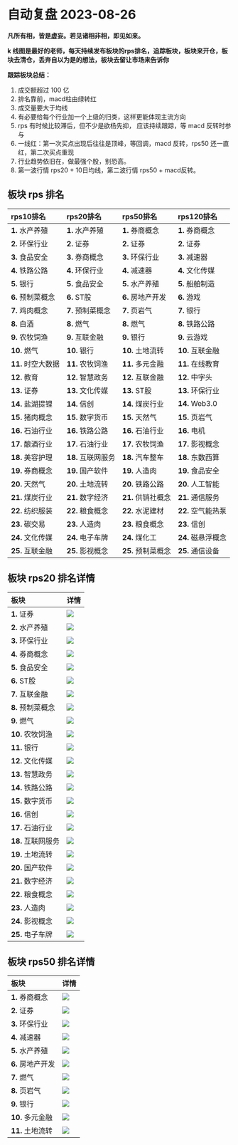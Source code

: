 # 自动复盘 2023-08-26

**凡所有相，皆是虚妄。若见诸相非相，即见如来。**

**k 线图是最好的老师，每天持续发布板块的rps排名，追踪板块，板块来开仓，板块去清仓，丢弃自以为是的想法，板块去留让市场来告诉你**
        
**跟踪板块总结：**
1. 成交额超过 100 亿
2. 排名靠前，macd柱由绿转红
3. 成交量要大于均线
4. 有必要给每个行业加一个上级的归类，这样更能体现主流方向
5. rps 有时候比较滞后，但不少是欲杨先抑， 应该持续跟踪，等 macd 反转时参与
6. 一线红：第一次买点出现后往往是顶峰，等回调，macd 反转，rps50 还一直红，第二次买点重现
7. 行业趋势依旧在，做最强个股，别恐高。
8. 第一波行情 rps20 + 10日均线，第二波行情 rps50 + macd反转。
        
## 板块 rps 排名
| rps10排名          | rps20排名          | rps50排名          | rps120排名         |
|:-------------------|:-------------------|:-------------------|:-------------------|
| **1.** 水产养殖    | **1.** 水产养殖    | **1.** 券商概念    | **1.** 券商概念    |
| **2.** 环保行业    | **2.** 证券        | **2.** 证券        | **2.** 证券        |
| **3.** 食品安全    | **3.** 券商概念    | **3.** 环保行业    | **3.** 减速器      |
| **4.** 铁路公路    | **4.** 环保行业    | **4.** 减速器      | **4.** 文化传媒    |
| **5.** 银行        | **5.** 食品安全    | **5.** 水产养殖    | **5.** 船舶制造    |
| **6.** 预制菜概念  | **6.** ST股        | **6.** 房地产开发  | **6.** 游戏        |
| **7.** 鸡肉概念    | **7.** 预制菜概念  | **7.** 页岩气      | **7.** 银行        |
| **8.** 白酒        | **8.** 燃气        | **8.** 燃气        | **8.** 铁路公路    |
| **9.** 农牧饲渔    | **9.** 互联金融    | **9.** 银行        | **9.** 云游戏      |
| **10.** 燃气       | **10.** 银行       | **10.** 土地流转   | **10.** 互联金融   |
| **11.** 时空大数据 | **11.** 农牧饲渔   | **11.** 多元金融   | **11.** 在线教育   |
| **12.** 教育       | **12.** 智慧政务   | **12.** 互联金融   | **12.** 中字头     |
| **13.** 证券       | **13.** 文化传媒   | **13.** ST股       | **13.** 环保行业   |
| **14.** 盐湖提锂   | **14.** 信创       | **14.** 煤炭行业   | **14.** Web3.0     |
| **15.** 猪肉概念   | **15.** 数字货币   | **15.** 天然气     | **15.** 页岩气     |
| **16.** 石油行业   | **16.** 铁路公路   | **16.** 石油行业   | **16.** 电机       |
| **17.** 酿酒行业   | **17.** 石油行业   | **17.** 农牧饲渔   | **17.** 影视概念   |
| **18.** 美容护理   | **18.** 互联网服务 | **18.** 汽车整车   | **18.** 东数西算   |
| **19.** 券商概念   | **19.** 国产软件   | **19.** 人造肉     | **19.** 食品安全   |
| **20.** 天然气     | **20.** 土地流转   | **20.** 铁路公路   | **20.** 人工智能   |
| **21.** 煤炭行业   | **21.** 数字经济   | **21.** 供销社概念 | **21.** 通信服务   |
| **22.** 纺织服装   | **22.** 粮食概念   | **22.** 水泥建材   | **22.** 空气能热泵 |
| **23.** 碳交易     | **23.** 人造肉     | **23.** 粮食概念   | **23.** 信创       |
| **24.** 文化传媒   | **24.** 电子车牌   | **24.** 煤化工     | **24.** 磁悬浮概念 |
| **25.** 互联金融   | **25.** 影视概念   | **25.** 预制菜概念 | **25.** 通信设备   |
## 板块 rps20 排名详情
| 板块               | 详情                                                                                                |
|:-------------------|:----------------------------------------------------------------------------------------------------|
| **1.** 证券        | ![](https://sykent-blog-image.oss-cn-beijing.aliyuncs.com/quant/image/2023/8/1693036980620-tmp.jpg) |
| **2.** 水产养殖    | ![](https://sykent-blog-image.oss-cn-beijing.aliyuncs.com/quant/image/2023/8/1693036982047-tmp.jpg) |
| **3.** 环保行业    | ![](https://sykent-blog-image.oss-cn-beijing.aliyuncs.com/quant/image/2023/8/1693036983094-tmp.jpg) |
| **4.** 券商概念    | ![](https://sykent-blog-image.oss-cn-beijing.aliyuncs.com/quant/image/2023/8/1693036984133-tmp.jpg) |
| **5.** 食品安全    | ![](https://sykent-blog-image.oss-cn-beijing.aliyuncs.com/quant/image/2023/8/1693036985148-tmp.jpg) |
| **6.** ST股        | ![](https://sykent-blog-image.oss-cn-beijing.aliyuncs.com/quant/image/2023/8/1693036986115-tmp.jpg) |
| **7.** 互联金融    | ![](https://sykent-blog-image.oss-cn-beijing.aliyuncs.com/quant/image/2023/8/1693036987137-tmp.jpg) |
| **8.** 预制菜概念  | ![](https://sykent-blog-image.oss-cn-beijing.aliyuncs.com/quant/image/2023/8/1693036988112-tmp.jpg) |
| **9.** 燃气        | ![](https://sykent-blog-image.oss-cn-beijing.aliyuncs.com/quant/image/2023/8/1693036989012-tmp.jpg) |
| **10.** 农牧饲渔   | ![](https://sykent-blog-image.oss-cn-beijing.aliyuncs.com/quant/image/2023/8/1693036990003-tmp.jpg) |
| **11.** 银行       | ![](https://sykent-blog-image.oss-cn-beijing.aliyuncs.com/quant/image/2023/8/1693036990987-tmp.jpg) |
| **12.** 文化传媒   | ![](https://sykent-blog-image.oss-cn-beijing.aliyuncs.com/quant/image/2023/8/1693036991982-tmp.jpg) |
| **13.** 智慧政务   | ![](https://sykent-blog-image.oss-cn-beijing.aliyuncs.com/quant/image/2023/8/1693036992987-tmp.jpg) |
| **14.** 铁路公路   | ![](https://sykent-blog-image.oss-cn-beijing.aliyuncs.com/quant/image/2023/8/1693036994012-tmp.jpg) |
| **15.** 数字货币   | ![](https://sykent-blog-image.oss-cn-beijing.aliyuncs.com/quant/image/2023/8/1693036994960-tmp.jpg) |
| **16.** 信创       | ![](https://sykent-blog-image.oss-cn-beijing.aliyuncs.com/quant/image/2023/8/1693036995903-tmp.jpg) |
| **17.** 石油行业   | ![](https://sykent-blog-image.oss-cn-beijing.aliyuncs.com/quant/image/2023/8/1693036996812-tmp.jpg) |
| **18.** 互联网服务 | ![](https://sykent-blog-image.oss-cn-beijing.aliyuncs.com/quant/image/2023/8/1693036997900-tmp.jpg) |
| **19.** 土地流转   | ![](https://sykent-blog-image.oss-cn-beijing.aliyuncs.com/quant/image/2023/8/1693036998860-tmp.jpg) |
| **20.** 国产软件   | ![](https://sykent-blog-image.oss-cn-beijing.aliyuncs.com/quant/image/2023/8/1693036999868-tmp.jpg) |
| **21.** 数字经济   | ![](https://sykent-blog-image.oss-cn-beijing.aliyuncs.com/quant/image/2023/8/1693037000810-tmp.jpg) |
| **22.** 粮食概念   | ![](https://sykent-blog-image.oss-cn-beijing.aliyuncs.com/quant/image/2023/8/1693037001786-tmp.jpg) |
| **23.** 人造肉     | ![](https://sykent-blog-image.oss-cn-beijing.aliyuncs.com/quant/image/2023/8/1693037002776-tmp.jpg) |
| **24.** 影视概念   | ![](https://sykent-blog-image.oss-cn-beijing.aliyuncs.com/quant/image/2023/8/1693037003804-tmp.jpg) |
| **25.** 电子车牌   | ![](https://sykent-blog-image.oss-cn-beijing.aliyuncs.com/quant/image/2023/8/1693037004710-tmp.jpg) |
## 板块 rps50 排名详情
| 板块              | 详情                                                                                                |
|:------------------|:----------------------------------------------------------------------------------------------------|
| **1.** 券商概念   | ![](https://sykent-blog-image.oss-cn-beijing.aliyuncs.com/quant/image/2023/8/1693037005658-tmp.jpg) |
| **2.** 证券       | ![](https://sykent-blog-image.oss-cn-beijing.aliyuncs.com/quant/image/2023/8/1693037006593-tmp.jpg) |
| **3.** 环保行业   | ![](https://sykent-blog-image.oss-cn-beijing.aliyuncs.com/quant/image/2023/8/1693037007564-tmp.jpg) |
| **4.** 减速器     | ![](https://sykent-blog-image.oss-cn-beijing.aliyuncs.com/quant/image/2023/8/1693037008510-tmp.jpg) |
| **5.** 水产养殖   | ![](https://sykent-blog-image.oss-cn-beijing.aliyuncs.com/quant/image/2023/8/1693037009434-tmp.jpg) |
| **6.** 房地产开发 | ![](https://sykent-blog-image.oss-cn-beijing.aliyuncs.com/quant/image/2023/8/1693037010410-tmp.jpg) |
| **7.** 燃气       | ![](https://sykent-blog-image.oss-cn-beijing.aliyuncs.com/quant/image/2023/8/1693037011407-tmp.jpg) |
| **8.** 页岩气     | ![](https://sykent-blog-image.oss-cn-beijing.aliyuncs.com/quant/image/2023/8/1693037012371-tmp.jpg) |
| **9.** 银行       | ![](https://sykent-blog-image.oss-cn-beijing.aliyuncs.com/quant/image/2023/8/1693037013313-tmp.jpg) |
| **10.** 多元金融  | ![](https://sykent-blog-image.oss-cn-beijing.aliyuncs.com/quant/image/2023/8/1693037014222-tmp.jpg) |
| **11.** 土地流转  | ![](https://sykent-blog-image.oss-cn-beijing.aliyuncs.com/quant/image/2023/8/1693037015188-tmp.jpg) |